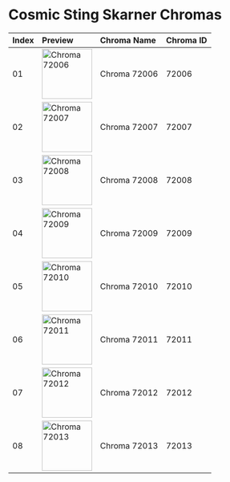 # Cosmic Sting Skarner Chromas

| Index | Preview | Chroma Name | Chroma ID |
|:---|:---|:---|:---|
| 01 | <img src='https://raw.communitydragon.org/latest/plugins/rcp-be-lol-game-data/global/default/v1/champion-chroma-images/72/72006.png' alt='Chroma 72006' width='100'> | Chroma 72006 | 72006 |
| 02 | <img src='https://raw.communitydragon.org/latest/plugins/rcp-be-lol-game-data/global/default/v1/champion-chroma-images/72/72007.png' alt='Chroma 72007' width='100'> | Chroma 72007 | 72007 |
| 03 | <img src='https://raw.communitydragon.org/latest/plugins/rcp-be-lol-game-data/global/default/v1/champion-chroma-images/72/72008.png' alt='Chroma 72008' width='100'> | Chroma 72008 | 72008 |
| 04 | <img src='https://raw.communitydragon.org/latest/plugins/rcp-be-lol-game-data/global/default/v1/champion-chroma-images/72/72009.png' alt='Chroma 72009' width='100'> | Chroma 72009 | 72009 |
| 05 | <img src='https://raw.communitydragon.org/latest/plugins/rcp-be-lol-game-data/global/default/v1/champion-chroma-images/72/72010.png' alt='Chroma 72010' width='100'> | Chroma 72010 | 72010 |
| 06 | <img src='https://raw.communitydragon.org/latest/plugins/rcp-be-lol-game-data/global/default/v1/champion-chroma-images/72/72011.png' alt='Chroma 72011' width='100'> | Chroma 72011 | 72011 |
| 07 | <img src='https://raw.communitydragon.org/latest/plugins/rcp-be-lol-game-data/global/default/v1/champion-chroma-images/72/72012.png' alt='Chroma 72012' width='100'> | Chroma 72012 | 72012 |
| 08 | <img src='https://raw.communitydragon.org/latest/plugins/rcp-be-lol-game-data/global/default/v1/champion-chroma-images/72/72013.png' alt='Chroma 72013' width='100'> | Chroma 72013 | 72013 |
